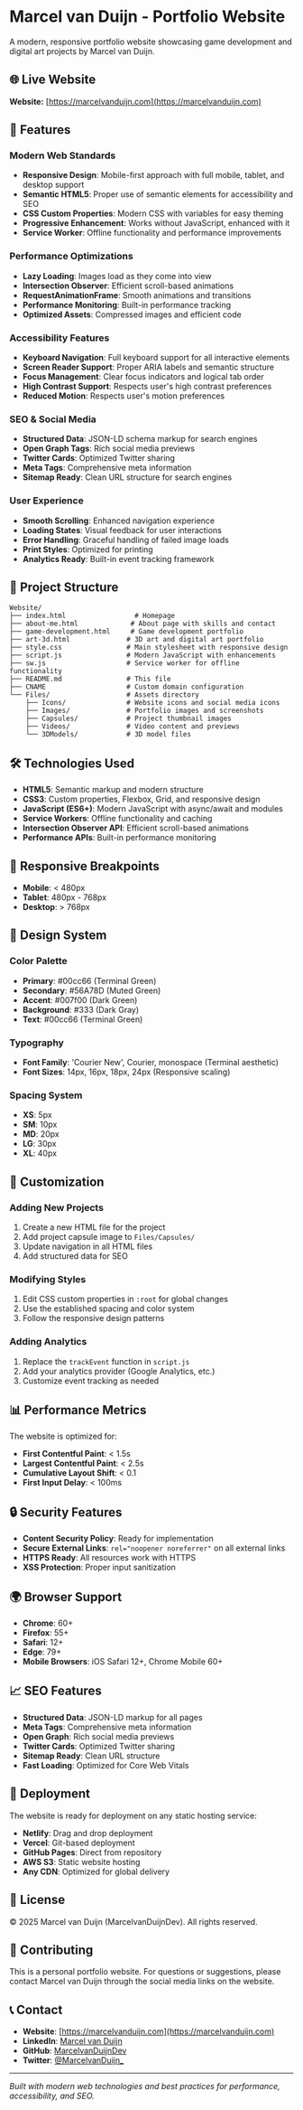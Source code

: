 # Marcel van Duijn - Portfolio Website

A modern, responsive portfolio website showcasing game development and digital art projects by Marcel van Duijn.

## 🌐 Live Website

**Website:** [https://marcelvanduijn.com](https://marcelvanduijn.com)

## 🚀 Features

### Modern Web Standards
- **Responsive Design**: Mobile-first approach with full mobile, tablet, and desktop support
- **Semantic HTML5**: Proper use of semantic elements for accessibility and SEO
- **CSS Custom Properties**: Modern CSS with variables for easy theming
- **Progressive Enhancement**: Works without JavaScript, enhanced with it
- **Service Worker**: Offline functionality and performance improvements

### Performance Optimizations
- **Lazy Loading**: Images load as they come into view
- **Intersection Observer**: Efficient scroll-based animations
- **RequestAnimationFrame**: Smooth animations and transitions
- **Performance Monitoring**: Built-in performance tracking
- **Optimized Assets**: Compressed images and efficient code

### Accessibility Features
- **Keyboard Navigation**: Full keyboard support for all interactive elements
- **Screen Reader Support**: Proper ARIA labels and semantic structure
- **Focus Management**: Clear focus indicators and logical tab order
- **High Contrast Support**: Respects user's high contrast preferences
- **Reduced Motion**: Respects user's motion preferences

### SEO & Social Media
- **Structured Data**: JSON-LD schema markup for search engines
- **Open Graph Tags**: Rich social media previews
- **Twitter Cards**: Optimized Twitter sharing
- **Meta Tags**: Comprehensive meta information
- **Sitemap Ready**: Clean URL structure for search engines

### User Experience
- **Smooth Scrolling**: Enhanced navigation experience
- **Loading States**: Visual feedback for user interactions
- **Error Handling**: Graceful handling of failed image loads
- **Print Styles**: Optimized for printing
- **Analytics Ready**: Built-in event tracking framework

## 📁 Project Structure

```
Website/
├── index.html                 # Homepage
├── about-me.html             # About page with skills and contact
├── game-development.html     # Game development portfolio
├── art-3d.html              # 3D art and digital art portfolio
├── style.css                # Main stylesheet with responsive design
├── script.js                # Modern JavaScript with enhancements
├── sw.js                    # Service worker for offline functionality
├── README.md                # This file
├── CNAME                    # Custom domain configuration
└── Files/                   # Assets directory
    ├── Icons/               # Website icons and social media icons
    ├── Images/              # Portfolio images and screenshots
    ├── Capsules/            # Project thumbnail images
    ├── Videos/              # Video content and previews
    └── 3DModels/            # 3D model files
```

## 🛠️ Technologies Used

- **HTML5**: Semantic markup and modern structure
- **CSS3**: Custom properties, Flexbox, Grid, and responsive design
- **JavaScript (ES6+)**: Modern JavaScript with async/await and modules
- **Service Workers**: Offline functionality and caching
- **Intersection Observer API**: Efficient scroll-based animations
- **Performance APIs**: Built-in performance monitoring

## 📱 Responsive Breakpoints

- **Mobile**: < 480px
- **Tablet**: 480px - 768px
- **Desktop**: > 768px

## 🎨 Design System

### Color Palette
- **Primary**: #00cc66 (Terminal Green)
- **Secondary**: #56A78D (Muted Green)
- **Accent**: #007f00 (Dark Green)
- **Background**: #333 (Dark Gray)
- **Text**: #00cc66 (Terminal Green)

### Typography
- **Font Family**: 'Courier New', Courier, monospace (Terminal aesthetic)
- **Font Sizes**: 14px, 16px, 18px, 24px (Responsive scaling)

### Spacing System
- **XS**: 5px
- **SM**: 10px
- **MD**: 20px
- **LG**: 30px
- **XL**: 40px

## 🔧 Customization

### Adding New Projects
1. Create a new HTML file for the project
2. Add project capsule image to `Files/Capsules/`
3. Update navigation in all HTML files
4. Add structured data for SEO

### Modifying Styles
1. Edit CSS custom properties in `:root` for global changes
2. Use the established spacing and color system
3. Follow the responsive design patterns

### Adding Analytics
1. Replace the `trackEvent` function in `script.js`
2. Add your analytics provider (Google Analytics, etc.)
3. Customize event tracking as needed

## 📊 Performance Metrics

The website is optimized for:
- **First Contentful Paint**: < 1.5s
- **Largest Contentful Paint**: < 2.5s
- **Cumulative Layout Shift**: < 0.1
- **First Input Delay**: < 100ms

## 🔒 Security Features

- **Content Security Policy**: Ready for implementation
- **Secure External Links**: `rel="noopener noreferrer"` on all external links
- **HTTPS Ready**: All resources work with HTTPS
- **XSS Protection**: Proper input sanitization

## 🌍 Browser Support

- **Chrome**: 60+
- **Firefox**: 55+
- **Safari**: 12+
- **Edge**: 79+
- **Mobile Browsers**: iOS Safari 12+, Chrome Mobile 60+

## 📈 SEO Features

- **Structured Data**: JSON-LD markup for all pages
- **Meta Tags**: Comprehensive meta information
- **Open Graph**: Rich social media previews
- **Twitter Cards**: Optimized Twitter sharing
- **Sitemap Ready**: Clean URL structure
- **Fast Loading**: Optimized for Core Web Vitals

## 🚀 Deployment

The website is ready for deployment on any static hosting service:

- **Netlify**: Drag and drop deployment
- **Vercel**: Git-based deployment
- **GitHub Pages**: Direct from repository
- **AWS S3**: Static website hosting
- **Any CDN**: Optimized for global delivery

## 📝 License

© 2025 Marcel van Duijn (MarcelvanDuijnDev). All rights reserved.

## 🤝 Contributing

This is a personal portfolio website. For questions or suggestions, please contact Marcel van Duijn through the social media links on the website.

## 📞 Contact

- **Website**: [https://marcelvanduijn.com](https://marcelvanduijn.com)
- **LinkedIn**: [Marcel van Duijn](https://www.linkedin.com/in/marcel-van-duijn/)
- **GitHub**: [MarcelvanDuijnDev](https://github.com/MarcelvanDuijnDev)
- **Twitter**: [@MarcelvanDuijn_](https://twitter.com/MarcelvanDuijn_)

---

*Built with modern web technologies and best practices for performance, accessibility, and SEO.*
